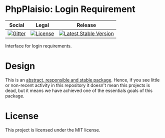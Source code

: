 # PhpPlaisio: Login Requirement

<table>
<thead>
<tr>
<th>Social</th>
<th>Legal</th>
<th>Release</th>
</tr>
</thead>
<tbody>
<tr>
<td>
<a href="https://gitter.im/PhpPlaisio/PhpPlaisio"><img src="https://badges.gitter.im/PhpPlaisio/PhpPlaisio.svg" alt="Gitter"/></a>
</td>
<td>
<a href="https://packagist.org/packages/plaisio/login-requirement"><img src="https://poser.pugx.org/plaisio/login-requirement/license" alt="License"/></a>
</td>
<td>
<a href="https://packagist.org/packages/plaisio/login-requirement"><img src="https://poser.pugx.org/plaisio/login-requirement/v/stable" alt="Latest Stable Version"/></a>
</td>
</tr>
</tbody>
</table>

Interface for login requirements.

# Design

This is an [abstract, responsible and stable package](https://matthiasnoback.nl/book/principles-of-package-design/). Hence, if you see little or non-recent activity in this repository it doesn't mean this projects is dead, but it means we have achieved one of the essentials goals of this package.  

#  License

This project is licensed under the MIT license.

